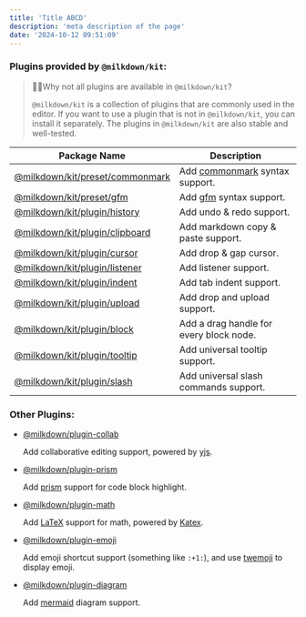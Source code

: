 ```yaml
---
title: 'Title ABCD'
description: 'meta description of the page'
date: '2024-10-12 09:51:09'
---
```


### Plugins provided by `@milkdown/kit`:

> 🙋‍♀️Why not all plugins are available in `@milkdown/kit`?
>
> `@milkdown/kit` is a collection of plugins that are commonly used in the editor.
> If you want to use a plugin that is not in `@milkdown/kit`, you can install it separately.
> The plugins in `@milkdown/kit` are also stable and well-tested.

| Package Name                        | Description                             |
| ----------------------------------- | --------------------------------------- |
| [@milkdown/kit/preset/commonmark]() | Add [commonmark]() syntax support.      |
| [@milkdown/kit/preset/gfm]()        | Add [gfm]() syntax support.             |
| [@milkdown/kit/plugin/history]()    | Add undo & redo support.                |
| [@milkdown/kit/plugin/clipboard]()  | Add markdown copy & paste support.      |
| [@milkdown/kit/plugin/cursor]()     | Add drop & gap cursor.                  |
| [@milkdown/kit/plugin/listener]()   | Add listener support.                   |
| [@milkdown/kit/plugin/indent]()     | Add tab indent support.                 |
| [@milkdown/kit/plugin/upload]()     | Add drop and upload support.            |
| [@milkdown/kit/plugin/block]()      | Add a drag handle for every block node. |
| [@milkdown/kit/plugin/tooltip]()    | Add universal tooltip support.          |
| [@milkdown/kit/plugin/slash]()      | Add universal slash commands support.   |

### Other Plugins:

- [@milkdown/plugin-collab]()

  Add collaborative editing support, powered by [yjs](https://docs.yjs.dev/).

- [@milkdown/plugin-prism]()

  Add [prism](https://prismjs.com/) support for code block highlight.

- [@milkdown/plugin-math]()

  Add [LaTeX](https://en.wikipedia.org/wiki/LaTeX) support for math, powered by [Katex](https://katex.org/).

- [@milkdown/plugin-emoji]()

  Add emoji shortcut support (something like `:+1:`), and use [twemoji](https://twemoji.twitter.com/) to display emoji.

- [@milkdown/plugin-diagram]()

  Add [mermaid](https://mermaid-js.github.io/mermaid/#/) diagram support.
